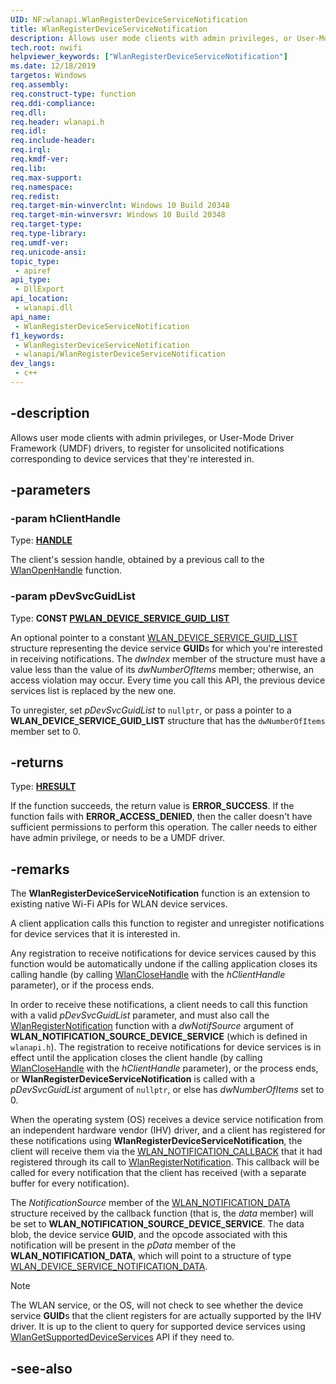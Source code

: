 ```yaml
---
UID: NF:wlanapi.WlanRegisterDeviceServiceNotification
title: WlanRegisterDeviceServiceNotification
description: Allows user mode clients with admin privileges, or User-Mode Driver Framework (UMDF) drivers, to register for unsolicited notifications corresponding to device services that they're interested in.
tech.root: nwifi
helpviewer_keywords: ["WlanRegisterDeviceServiceNotification"]
ms.date: 12/18/2019
targetos: Windows
req.assembly: 
req.construct-type: function
req.ddi-compliance: 
req.dll: 
req.header: wlanapi.h
req.idl: 
req.include-header: 
req.irql: 
req.kmdf-ver: 
req.lib: 
req.max-support: 
req.namespace: 
req.redist: 
req.target-min-winverclnt: Windows 10 Build 20348
req.target-min-winversvr: Windows 10 Build 20348
req.target-type: 
req.type-library: 
req.umdf-ver: 
req.unicode-ansi: 
topic_type:
 - apiref
api_type:
 - DllExport
api_location:
 - wlanapi.dll
api_name:
 - WlanRegisterDeviceServiceNotification
f1_keywords:
 - WlanRegisterDeviceServiceNotification
 - wlanapi/WlanRegisterDeviceServiceNotification
dev_langs:
 - c++
---
```


## -description

Allows user mode clients with admin privileges, or User-Mode Driver Framework (UMDF) drivers, to register for unsolicited notifications corresponding to device services that they're interested in.

## -parameters

### -param hClientHandle

Type: **[HANDLE](/windows/win32/winprog/windows-data-types)**

The client's session handle, obtained by a previous call to the [WlanOpenHandle](./nf-wlanapi-wlanopenhandle.md) function.

### -param pDevSvcGuidList

Type: **CONST [PWLAN_DEVICE_SERVICE_GUID_LIST](./ns-wlanapi-wlan_device_service_guid_list.md)**

An optional pointer to a constant [WLAN_DEVICE_SERVICE_GUID_LIST](./ns-wlanapi-wlan_device_service_guid_list.md) structure representing the device service **GUID**s for which you're interested in receiving notifications. The *dwIndex* member of the structure must have a value less than the value of its *dwNumberOfItems* member; otherwise, an access violation may occur. Every time you call this API, the previous device services list is replaced by the new one.

To unregister, set *pDevSvcGuidList* to `nullptr`, or pass a pointer to a **WLAN_DEVICE_SERVICE_GUID_LIST** structure that has the `dwNumberOfItems` member set to 0.

## -returns

Type: **[HRESULT](/windows/win32/com/structure-of-com-error-codes)**

If the function succeeds, the return value is **ERROR_SUCCESS**. If the function fails with **ERROR_ACCESS_DENIED**, then the caller doesn't have sufficient permissions to perform this operation. The caller needs to either have admin privilege, or needs to be a UMDF driver.

## -remarks

The **WlanRegisterDeviceServiceNotification** function is an extension to existing native Wi-Fi APIs for WLAN device services.

A client application calls this function to register and unregister notifications for device services that it is interested in.

Any registration to receive notifications for device services caused by this function would be automatically undone if the calling application closes its calling handle (by calling [WlanCloseHandle](./nf-wlanapi-wlanclosehandle.md) with the *hClientHandle* parameter), or if the process ends.

In order to receive these notifications, a client needs to call this function with a valid *pDevSvcGuidList* parameter, and must also call the [WlanRegisterNotification](./nf-wlanapi-wlanregisternotification.md) function with a *dwNotifSource* argument of **WLAN_NOTIFICATION_SOURCE_DEVICE_SERVICE** (which is defined in `wlanapi.h`). The registration to receive notifications for device services is in effect until the application closes the client handle (by calling [WlanCloseHandle](./nf-wlanapi-wlanclosehandle.md) with the *hClientHandle* parameter), or the process ends, or **WlanRegisterDeviceServiceNotification** is called with a *pDevSvcGuidList* argument of `nullptr`, or else has *dwNumberOfItems* set to 0.

When the operating system (OS) receives a device service notification from an independent hardware vendor (IHV) driver, and a client has registered for these notifications using **WlanRegisterDeviceServiceNotification**, the client will receive them via the [WLAN_NOTIFICATION_CALLBACK](./nc-wlanapi-wlan_notification_callback.md) that it had registered through its call to [WlanRegisterNotification](./nf-wlanapi-wlanregisternotification.md). This callback will be called for every notification that the client has received (with a separate buffer for every notification).

The *NotificationSource* member of the [WLAN_NOTIFICATION_DATA](/previous-versions/windows/desktop/legacy/ms706902(v=vs.85)) structure received by the callback function (that is, the *data* member) will be set to **WLAN_NOTIFICATION_SOURCE_DEVICE_SERVICE**. The data blob, the device service **GUID**, and the opcode associated with this notification will be present in the *pData* member of the **WLAN_NOTIFICATION_DATA**, which will point to a structure of type [WLAN_DEVICE_SERVICE_NOTIFICATION_DATA](./ns-wlanapi-wlan_device_service_notification_data.md).

> [!NOTE]
> The WLAN service, or the OS, will not check to see whether the device service **GUID**s that the client registers for are actually supported by the IHV driver. It is up to the client to query for supported device services using [WlanGetSupportedDeviceServices](./nf-wlanapi-wlangetsupporteddeviceservices.md) API if they need to.

## -see-also
